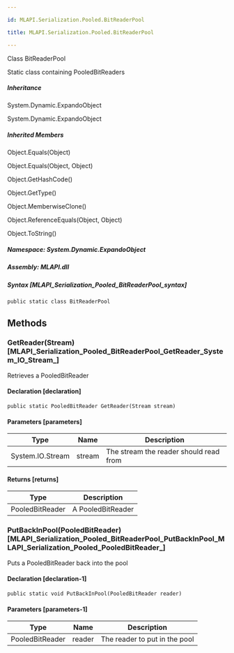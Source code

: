 ```yaml
---

id: MLAPI.Serialization.Pooled.BitReaderPool

title: MLAPI.Serialization.Pooled.BitReaderPool

---
```


Class BitReaderPool

<div class="markdown level0 summary" markdown="1">

Static class containing PooledBitReaders

</div>

<div class="markdown level0 conceptual" markdown="1">

</div>

<div class="inheritance" markdown="1">

##### Inheritance

<div class="level0" markdown="1">

System.Dynamic.ExpandoObject

</div>

<div class="level1" markdown="1">

System.Dynamic.ExpandoObject

</div>

</div>

<div class="inheritedMembers" markdown="1">

##### Inherited Members

<div markdown="1">

Object.Equals(Object)

</div>

<div markdown="1">

Object.Equals(Object, Object)

</div>

<div markdown="1">

Object.GetHashCode()

</div>

<div markdown="1">

Object.GetType()

</div>

<div markdown="1">

Object.MemberwiseClone()

</div>

<div markdown="1">

Object.ReferenceEquals(Object, Object)

</div>

<div markdown="1">

Object.ToString()

</div>

</div>

##### **Namespace**: System.Dynamic.ExpandoObject

##### **Assembly**: MLAPI.dll

##### Syntax [MLAPI_Serialization_Pooled_BitReaderPool_syntax]

    public static class BitReaderPool

## Methods <span id="MLAPI_Serialization_Pooled_BitReaderPool_GetReader_"></span>

### GetReader(Stream) [MLAPI_Serialization_Pooled_BitReaderPool_GetReader_System_IO_Stream_]

<div class="markdown level1 summary" markdown="1">

Retrieves a PooledBitReader

</div>

<div class="markdown level1 conceptual" markdown="1">

</div>

#### Declaration [declaration]

    public static PooledBitReader GetReader(Stream stream)

#### Parameters [parameters]

| Type                                       | Name                                      | Description                            |
|--------------------------------------------|-------------------------------------------|----------------------------------------|
| <span class="xref">System.IO.Stream</span> | <span class="parametername">stream</span> | The stream the reader should read from |

#### Returns [returns]

| Type            | Description       |
|-----------------|-------------------|
| PooledBitReader | A PooledBitReader |

<span
id="MLAPI_Serialization_Pooled_BitReaderPool_PutBackInPool_"></span>

### PutBackInPool(PooledBitReader) [MLAPI_Serialization_Pooled_BitReaderPool_PutBackInPool_MLAPI_Serialization_Pooled_PooledBitReader_]

<div class="markdown level1 summary" markdown="1">

Puts a PooledBitReader back into the pool

</div>

<div class="markdown level1 conceptual" markdown="1">

</div>

#### Declaration [declaration-1]

    public static void PutBackInPool(PooledBitReader reader)

#### Parameters [parameters-1]

| Type            | Name                                      | Description                   |
|-----------------|-------------------------------------------|-------------------------------|
| PooledBitReader | <span class="parametername">reader</span> | The reader to put in the pool |
